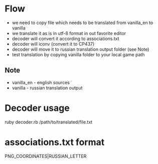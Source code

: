 # Flow

- we need to copy file which needs to be translated from vanilla_en to vanilla
- we translate it as is in utf-8 format in out favorite editor
- decoder will convert it according to associations.txt
- decoder will iconv (convert it to CP437)
- decoder will move it to russian translation output folder (see Note)
- test translation by copying vanilla folder to your local game path

## Note

- vanilla_en - english sources
- vanilla - russian translation output

# Decoder usage

ruby decoder.rb /path/to/translated/file.txt

# associations.txt format

PNG_COORDINATES|RUSSIAN_LETTER
